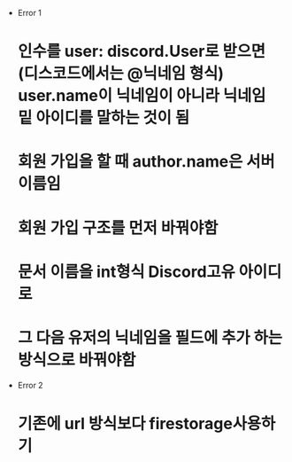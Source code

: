 - Error 1
    # 인수를 user: discord.User로 받으면(디스코드에서는 @닉네임 형식) user.name이 닉네임이 아니라 닉네임 밑 아이디를 말하는 것이 됨
    # 회원 가입을 할 때 author.name은 서버 이름임
    # 회원 가입 구조를 먼저 바꿔야함 
    # 문서 이름을 int형식 Discord고유 아이디로
    # 그 다음 유저의 닉네임을 필드에 추가 하는 방식으로 바꿔야함

- Error 2
    # 기존에 url 방식보다 firestorage사용하기